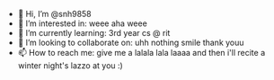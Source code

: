 - 👋 Hi, I’m @snh9858
- 👀 I’m interested in: weee aha weee
- 🌱 I’m currently learning: 3rd year cs @ rit
- 💞️ I’m looking to collaborate on: uhh nothing smile thank youu
- 📫 How to reach me: give me a lalala lala laaaa and then i'll recite a winter night's lazzo at you :)

<!---
snh9858/snh9858 is a ✨ special ✨ repository because its `README.md` (this file) appears on your GitHub profile.
You can click the Preview link to take a look at your changes.
--->
